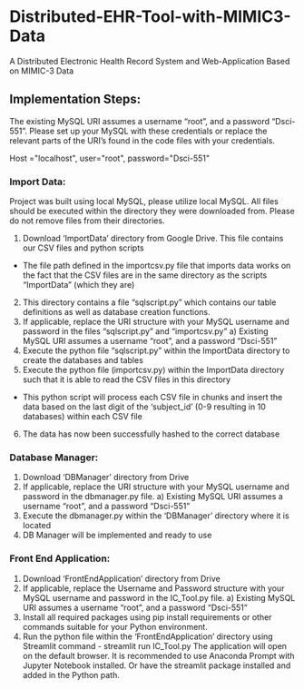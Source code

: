 # Distributed-EHR-Tool-with-MIMIC3-Data
A Distributed Electronic Health Record System and Web-Application Based on MIMIC-3 Data


## Implementation Steps:

The existing MySQL URI assumes a username “root”, and a password “Dsci-551”. Please set up your MySQL with these credentials or replace the relevant parts of the URI’s found in the code files with your credentials.

Host ="localhost",
user="root",
password="Dsci-551"

### Import Data:

Project was built using local MySQL, please utilize local MySQL. 
All files should be executed within the directory they were downloaded from. Please do not remove files from their directories.

1)	Download ‘ImportData’ directory from Google Drive. This file contains our CSV files and python scripts
-	The file path defined in the importcsv.py file that imports data works on the fact that the CSV files are in the same directory as the scripts “ImportData” (which they are)
2)	This directory contains a file “sqlscript.py” which contains our table definitions as well as database creation functions. 
3)	If applicable, replace the URI structure with your MySQL username and password in the files “sqlscript.py” and “importcsv.py”
a)	Existing MySQL URI assumes a username “root”, and a password “Dsci-551”
4)	Execute the python file “sqlscript.py” within the ImportData directory to create the databases and tables
5)	Execute the python file (importcsv.py) within the ImportData directory such that it is able to read the CSV files in this directory 
-	This python script will process each CSV file in chunks and insert the data based on the last digit of the ‘subject_id’ (0-9 resulting in 10 databases) within each CSV file
6)	The data has now been successfully hashed to the correct database


### Database Manager:

1)	Download ‘DBManager’ directory from Drive 
2)	If applicable, replace the URI structure with your MySQL username and password in the dbmanager.py file.
a)	Existing MySQL URI assumes a username “root”, and a password “Dsci-551”
3)	Execute the dbmanager.py within the ‘DBManager’ directory where it is located
4)	DB Manager will be implemented and ready to use




### Front End Application:

1)	Download ‘FrontEndApplication’ directory from Drive 
2)	If applicable, replace the Username and Password structure with your MySQL username and password in the IC_Tool.py file.
a)	 Existing MySQL URI assumes a username “root”, and a password “Dsci-551”
3)	Install all required packages using pip install requirements or other commands suitable for your Python environment. 
4)	Run the python file within the ‘FrontEndApplication’ directory using Streamlit command -
streamlit run IC_Tool.py
The application will open on the default browser. It is recommended to use Anaconda Prompt with Jupyter Notebook installed. Or have the streamlit package installed and added in the Python path.


